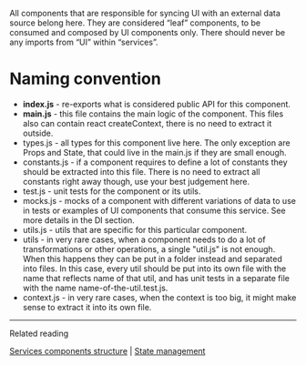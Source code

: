 All components that are responsible for syncing UI with an external data source belong here. They
are considered “leaf” components, to be consumed and composed by UI components only. There should
never be any imports from “UI” within “services”.

# Naming convention

-   **index.js** - re-exports what is considered public API for this component.
-   **main.js** - this file contains the main logic of the component. This files also can contain
    react createContext, there is no need to extract it outside.
-   types.js - all types for this component live here. The only exception are Props and State, that
    could live in the main.js if they are small enough.
-   constants.js - if a component requires to define a lot of constants they should be extracted
    into this file. There is no need to extract all constants right away though, use your best
    judgement here.
-   test.js - unit tests for the component or its utils.
-   mocks.js - mocks of a component with different variations of data to use in tests or examples of
    UI components that consume this service. See more details in the DI section.
-   utils.js - utils that are specific for this particular component.
-   utils - in very rare cases, when a component needs to do a lot of transformations or other
    operations, a single "util.js" is not enough. When this happens they can be put in a folder
    instead and separated into files. In this case, every util should be put into its own file with
    the name that reflects name of that util, and has unit tests in a separate file with the name
    name-of-the-util.test.js.
-   context.js - in very rare cases, when the context is too big, it might make sense to extract it
    into its own file.


---

Related reading

[Services components structure](../../code-structure/services-layer/README.md) |
[State management](../../state-management/README.md)
